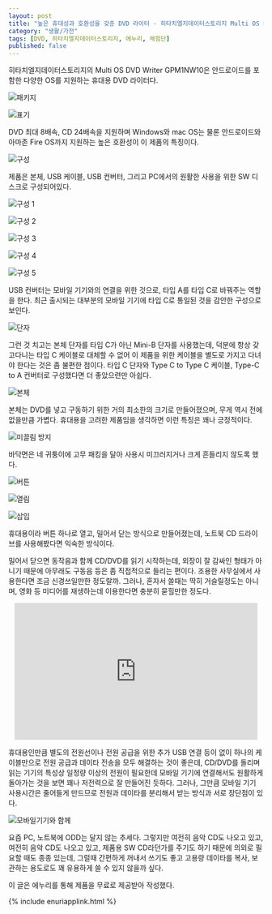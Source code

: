 ```yaml
---
layout: post
title: "높은 휴대성과 호환성을 갖춘 DVD 라이터 - 히타치엘지데이터스토리지 Multi OS DVD Writer GPM1NW10"
category: "생활/가전"
tags: [DVD, 히타치엘지데이터스토리지, 에누리, 체험단]
published: false
---
```


히타치엘지데이터스토리지의 Multi OS DVD Writer GPM1NW10은
안드로이드를 포함한 다양한 OS를 지원하는 휴대용 DVD 라이터다.

![패키지](/images/review/hitachi-lg-gpm1nw10-01.jpg)

![표기](/images/review/hitachi-lg-gpm1nw10-02.jpg)

DVD 최대 8배속, CD 24배속을 지원하며
Windows와 mac OS는 물론 안드로이드와 아마존 Fire OS까지 지원하는
높은 호환성이 이 제품의 특징이다.

![구성](/images/review/hitachi-lg-gpm1nw10-03.jpg)

제품은 본체, USB 케이블, USB 컨버터,
그리고 PC에서의 원활한 사용을 위한 SW 디스크로 구성되어있다.

![구성 1](/images/review/hitachi-lg-gpm1nw10-04.jpg)

![구성 2](/images/review/hitachi-lg-gpm1nw10-05.jpg)

![구성 3](/images/review/hitachi-lg-gpm1nw10-06.jpg)

![구성 4](/images/review/hitachi-lg-gpm1nw10-07.jpg)

![구성 5](/images/review/hitachi-lg-gpm1nw10-08.jpg)

USB 컨버터는 모바일 기기와의 연결을 위한 것으로,
타입 A를 타입 C로 바꿔주는 역할을 한다.
최근 출시되는 대부분의 모바일 기기에 타입 C로 통일된 것을 감안한 구성으로 보인다.

![단자](/images/review/hitachi-lg-gpm1nw10-11.jpg)

그런 것 치고는 본체 단자를 타입 C가 아닌 Mini-B 단자를 사용했는데,
덕분에 항상 갖고다니는 타입 C 케이블로 대체할 수 없어
이 제품을 위한 케이블을 별도로 가지고 다녀야 한다는 것은 좀 불편한 점이다.
타입 C 단자와 Type C to Type C 케이블, Type-C to A 컨버터로 구성했다면 더 좋았으련만 아쉽다.

![본체](/images/review/hitachi-lg-gpm1nw10-09.jpg)

본체는 DVD를 넣고 구동하기 위한 거의 최소한의 크기로 만들어졌으며,
무게 역시 전에 없을만큼 가볍다.
휴대용을 고려한 제품임을 생각하면 이런 특징은 꽤나 긍정적이다.

![미끌림 방지](/images/review/hitachi-lg-gpm1nw10-10.jpg)

바닥면은 네 귀퉁이에 고무 패킹을 달아 사용시 미끄러지거나 크게 흔들리지 않도록 했다.

![버튼](/images/review/hitachi-lg-gpm1nw10-12.jpg)

![열림](/images/review/hitachi-lg-gpm1nw10-13.jpg)

![삽입](/images/review/hitachi-lg-gpm1nw10-14.jpg)

휴대용이라 버튼 하나로 열고, 밀어서 닫는 방식으로 만들어졌는데,
노트북 CD 드라이브를 사용해봤다면 익숙한 방식이다.

밀어서 닫으면 동작음과 함께 CD/DVD를 읽기 시작하는데,
외장이 잘 감싸인 형태가 아니기 때문에 아무래도 구동음 등은 좀 직접적으로 들리는 편이다.
조용한 사무실에서 사용한다면 조금 신경쓰일만한 정도랄까.
그러나, 혼자서 쓸때는 딱히 거슬릴정도는 아니며,
영화 등 미디어를 재생하는데 이용한다면 충분히 묻힐만한 정도다.

<center><iframe width="480" height="270" src="https://www.youtube.com/embed/3yV3NJw7FyA" title="YouTube video player" frameborder="0" allow="accelerometer; autoplay; clipboard-write; encrypted-media; gyroscope; picture-in-picture" allowfullscreen></iframe></center>

휴대용인만큼 별도의 전원선이나 전원 공급을 위한 추가 USB 연결 등이 없이
하나의 케이블만으로 전원 공급과 데이타 전송을 모두 해결하는 것이 좋은데,
CD/DVD를 돌리며 읽는 기기의 특성상 일정량 이상의 전원이 필요한데
모바일 기기에 연결해서도 원활하게 돌아가는 것을 보면 꽤나 저전력으로 잘 만들어진 듯하다.
그러나, 그만큼 모바일 기기 사용시간은 줄어들게 만드므로
전원과 데이타를 분리해서 받는 방식과 서로 장단점이 있다.

![모바일기기와 함께](/images/review/hitachi-lg-gpm1nw10-16.jpg)

요즘 PC, 노트북에 ODD는 달지 않는 추세다.
그렇지만 여전히 음악 CD도 나오고 있고,
여전히 음악 CD도 나오고 있고,
제품용 SW CD라던가를 주기도 하기 때문에 의외로 필요할 때도 종종 있는데,
그럴때 간편하게 꺼내서 쓰기도 좋고
고용량 데이타를 복사, 보관하는 용도로도 꽤 유용하게 쓸 수 있지 않을까 싶다.



<div class="im im-info">
이 글은 에누리를 통해 제품을 무료로 제공받아 작성했다.
</div>

{% include enuriapplink.html %}
